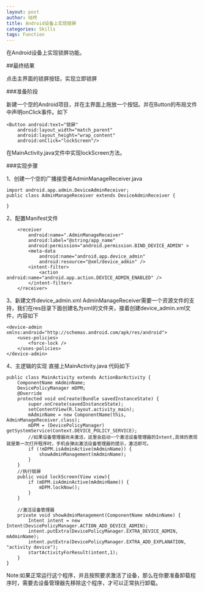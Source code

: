 ```yaml
---
layout: post
author: 咕咚
title: Android设备上实现锁屏
categories: Skills
tags: Function
---
```

在Android设备上实现锁屏功能。

##最终结果

点击主界面的锁屏按钮，实现立即锁屏

###准备阶段

新建一个空的Android项目，并在主界面上拖放一个按钮。并在Button的布局文件中声明onClick事件。如下

    <Button android:text="锁屏"
        android:layout_width="match_parent"
        android:layout_height="wrap_content"
        android:onClick="lockScreen"/>    

在MainActivity.java文件中实现lockScreen方法。

###实现步骤

1、创建一个空的广播接受者AdminManageReceiver.java

    import android.app.admin.DeviceAdminReceiver;
    public class AdminManageReceiver extends DeviceAdminReceiver {

    }

2、配置Manifest文件

        <receiver
            android:name=".AdminManageReceiver"
            android:label="@string/app_name"
            android:permission="android.permission.BIND_DEVICE_ADMIN" >
            <meta-data
                android:name="android.app.device_admin"
                android:resource="@xml/device_admin" />
            <intent-filter>
                <action android:name="android.app.action.DEVICE_ADMIN_ENABLED" />
            </intent-filter>
        </receiver>


3、新建文件device_admin.xml
AdminManageReceiver需要一个资源文件的支持，我们在res目录下面创建名为xml的文件夹，接着创建device_admin.xml文件，内容如下

    <device-admin xmlns:android="http://schemas.android.com/apk/res/android">
        <uses-policies>
            <force-lock />
        </uses-policies>
    </device-admin>

4、主逻辑的实现
    直接上MainActivity.java 代码如下

    public class MainActivity extends ActionBarActivity {
        ComponentName mAdminName;
        DevicePolicyManager mDPM;
        @Override
        protected void onCreate(Bundle savedInstanceState) {
            super.onCreate(savedInstanceState);
            setContentView(R.layout.activity_main);
            mAdminName = new ComponentName(this, AdminManageReceiver.class);
            mDPM = (DevicePolicyManager) getSystemService(Context.DEVICE_POLICY_SERVICE);
            //如果设备管理器尚未激活，这里会启动一个激活设备管理器的Intent,具体的表现就是第一次打开程序时，手机会弹出激活设备管理器的提示，激活即可。
            if (!mDPM.isAdminActive(mAdminName)) {
                showAdminManagement(mAdminName);
            }
        }
        //执行锁屏
        public void lockScreen(View view){
            if (mDPM.isAdminActive(mAdminName)) {
                mDPM.lockNow();
            }
        }

        //激活设备管理器
        private void showAdminManagement(ComponentName mAdminName) {
            Intent intent = new Intent(DevicePolicyManager.ACTION_ADD_DEVICE_ADMIN);
            intent.putExtra(DevicePolicyManager.EXTRA_DEVICE_ADMIN, mAdminName);
            intent.putExtra(DevicePolicyManager.EXTRA_ADD_EXPLANATION, "activity device");
            startActivityForResult(intent,1);
        }
    }


Note:如果正常运行这个程序，并且按照要求激活了设备，那么在你要准备卸载程序时，需要去设备管理器先移除这个程序，才可以正常执行卸载。
